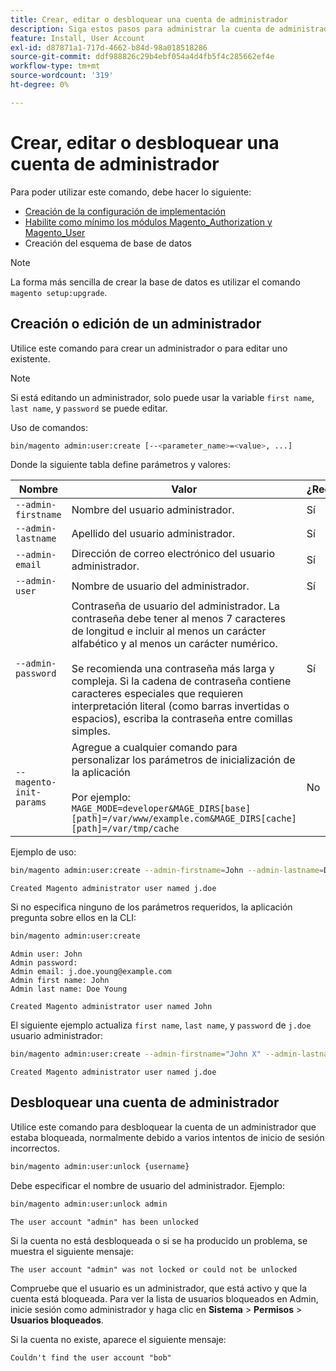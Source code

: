 ```yaml
---
title: Crear, editar o desbloquear una cuenta de administrador
description: Siga estos pasos para administrar la cuenta de administrador de la aplicación de administración de Adobe Commerce.
feature: Install, User Account
exl-id: d87871a1-717d-4662-b84d-98a018518286
source-git-commit: ddf988826c29b4ebf054a4d4fb5f4c285662ef4e
workflow-type: tm+mt
source-wordcount: '319'
ht-degree: 0%

---
```


# Crear, editar o desbloquear una cuenta de administrador

Para poder utilizar este comando, debe hacer lo siguiente:

- [Creación de la configuración de implementación](deployment.md)
- [Habilite como mínimo los módulos Magento_Authorization y Magento_User](manage-modules.md)
- Creación del esquema de base de datos

>[!NOTE]
>
>La forma más sencilla de crear la base de datos es utilizar el comando `magento setup:upgrade`.

## Creación o edición de un administrador

Utilice este comando para crear un administrador o para editar uno existente.

>[!NOTE]
>
>Si está editando un administrador, solo puede usar la variable `first name`, `last name`, y `password` se puede editar.

Uso de comandos:

```bash
bin/magento admin:user:create [--<parameter_name>=<value>, ...]
```

Donde la siguiente tabla define parámetros y valores:

| Nombre | Valor | ¿Requerido? |
|--- |--- |--- |
| `--admin-firstname` | Nombre del usuario administrador. | Sí |
| `--admin-lastname` | Apellido del usuario administrador. | Sí |
| `--admin-email` | Dirección de correo electrónico del usuario administrador. | Sí |
| `--admin-user` | Nombre de usuario del administrador. | Sí |
| `--admin-password` | Contraseña de usuario del administrador. La contraseña debe tener al menos 7 caracteres de longitud e incluir al menos un carácter alfabético y al menos un carácter numérico. <br><br>Se recomienda una contraseña más larga y compleja. Si la cadena de contraseña contiene caracteres especiales que requieren interpretación literal (como barras invertidas o espacios), escriba la contraseña entre comillas simples. | Sí |
| `--magento-init-params` | Agregue a cualquier comando para personalizar los parámetros de inicialización de la aplicación<br/><br/>Por ejemplo: `MAGE_MODE=developer&MAGE_DIRS[base][path]=/var/www/example.com&MAGE_DIRS[cache][path]=/var/tmp/cache` | No |

Ejemplo de uso:

```bash
bin/magento admin:user:create --admin-firstname=John --admin-lastname=Doe --admin-email=j.doe@example.com --admin-user=j.doe --admin-password=A0b9%t3g
```

```terminal
Created Magento administrator user named j.doe
```

Si no especifica ninguno de los parámetros requeridos, la aplicación pregunta sobre ellos en la CLI:

```bash
bin/magento admin:user:create
```

```terminal
Admin user: John
Admin password:
Admin email: j.doe.young@example.com
Admin first name: John
Admin last name: Doe Young
```

```terminal
Created Magento administrator user named John
```

El siguiente ejemplo actualiza `first name`, `last name`, y `password` de `j.doe` usuario administrador:

```bash
bin/magento admin:user:create --admin-firstname="John X" --admin-lastname="Doe X" --admin-email=j.doe@example.com --admin-user=j.doe --admin-password=A1234567
```

```terminal
Created Magento administrator user named j.doe
```

## Desbloquear una cuenta de administrador

Utilice este comando para desbloquear la cuenta de un administrador que estaba bloqueada, normalmente debido a varios intentos de inicio de sesión incorrectos.

```bash
bin/magento admin:user:unlock {username}
```

Debe especificar el nombre de usuario del administrador. Ejemplo:

```bash
bin/magento admin:user:unlock admin
```

```terminal
The user account "admin" has been unlocked
```

Si la cuenta no está desbloqueada o si se ha producido un problema, se muestra el siguiente mensaje:

```terminal
The user account "admin" was not locked or could not be unlocked
```

Compruebe que el usuario es un administrador, que está activo y que la cuenta está bloqueada. Para ver la lista de usuarios bloqueados en Admin, inicie sesión como administrador y haga clic en **Sistema** > **Permisos** > **Usuarios bloqueados**.

Si la cuenta no existe, aparece el siguiente mensaje:

```terminal
Couldn't find the user account "bob"
```
